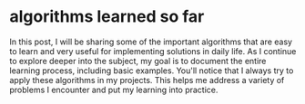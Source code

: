 # algorithms learned so far

In this post, I will be sharing some of the important algorithms that are easy to learn and very useful for implementing solutions in daily life. 
As I continue to explore deeper into the subject, my goal is to document the entire learning process, including basic examples.
You'll notice that I always try to apply these algorithms in my projects. This helps me address a variety of problems I encounter and put my learning into practice.
